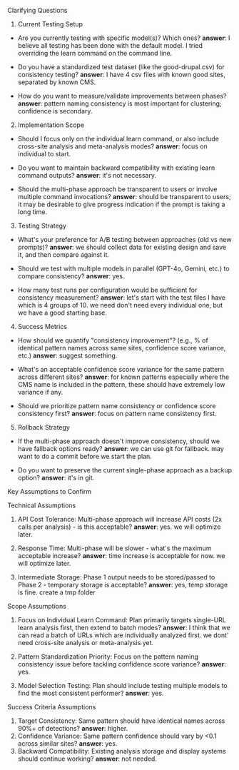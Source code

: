 Clarifying Questions

1. Current Testing Setup

- Are you currently testing with specific model(s)? Which ones?
  **answer**: I believe all testing has been done with the default model. I tried overriding the learn command on the command line.

- Do you have a standardized test dataset (like the good-drupal.csv) for consistency testing?
  **answer**: I have 4 csv files with known good sites, separated by known CMS.

- How do you want to measure/validate improvements between phases?
  **answer**: pattern naming consistency is most important for clustering; confidence is secondary.

2. Implementation Scope

- Should I focus only on the individual learn command, or also include cross-site analysis and meta-analysis modes?
  **answer**: focus on individual to start.

- Do you want to maintain backward compatibility with existing learn command outputs?
  **answer**: it's not necessary.

- Should the multi-phase approach be transparent to users or involve multiple command invocations?
  **answer**: should be transparent to users; it may be desirable to give progress indication if the prompt is taking a long time.

3. Testing Strategy

- What's your preference for A/B testing between approaches (old vs new prompts)?
  **answer**: we should collect data for existing design and save it, and then compare against it.

- Should we test with multiple models in parallel (GPT-4o, Gemini, etc.) to compare consistency?
  **answer**: yes.

- How many test runs per configuration would be sufficient for consistency measurement?
  **answer**: let's start with the test files I have which is 4 groups of 10. we need don't need every individual one, but we have a good starting base.

4. Success Metrics

- How should we quantify "consistency improvement"? (e.g., % of identical pattern names across same sites, confidence score
  variance, etc.)
  **answer**: suggest something.

- What's an acceptable confidence score variance for the same pattern across different sites?
  **answer**: for known patterns especially where the CMS name is included in the pattern, these should have extremely low variance if any.

- Should we prioritize pattern name consistency or confidence score consistency first?
  **answer**: focus on pattern name consistency first.

5. Rollback Strategy

- If the multi-phase approach doesn't improve consistency, should we have fallback options ready?
  **answer**: we can use git for fallback. may want to do a commit before we start the plan.

- Do you want to preserve the current single-phase approach as a backup option?
  **answer**: it's in git.

Key Assumptions to Confirm

Technical Assumptions

1. API Cost Tolerance: Multi-phase approach will increase API costs (2x calls per analysis) - is this acceptable?
   **answer**: yes. we will optimize later.

2. Response Time: Multi-phase will be slower - what's the maximum acceptable increase?
   **answer**: time increase is acceptable for now. we will optimize later.

3. Intermediate Storage: Phase 1 output needs to be stored/passed to Phase 2 - temporary storage is acceptable?
   **answer**: yes, temp storage is fine. create a tmp folder

Scope Assumptions

1. Focus on Individual Learn Command: Plan primarily targets single-URL learn analysis first, then extend to batch modes?
   **answer**: I think that we can read a batch of URLs which are individually analyzed first. we dont' need cross-site analysis or meta-analysis yet.

2. Pattern Standardization Priority: Focus on the pattern naming consistency issue before tackling confidence score
   variance?
   **answer**: yes.

3. Model Selection Testing: Plan should include testing multiple models to find the most consistent performer?
   **answer**: yes.

Success Criteria Assumptions

1. Target Consistency: Same pattern should have identical names across 90%+ of detections?
   **answer**: higher.
2. Confidence Variance: Same pattern confidence should vary by <0.1 across similar sites?
   **answer**: yes.
3. Backward Compatibility: Existing analysis storage and display systems should continue working?
   **answer**: not needed.
